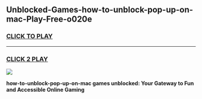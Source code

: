 
## Unblocked-Games-how-to-unblock-pop-up-on-mac-Play-Free-o020e
<h3>
<a href="https://premium76.site?title=how-to-unblock-pop-up-on-mac&ref=12A">CLICK TO PLAY</a></h3>
<hr>

<h3>
<a href="https://premium76.site?title=how-to-unblock-pop-up-on-mac&ref=12A">CLICK 2 PLAY</a>
  
</h3>

<a href="https://premium76.site?title=how-to-unblock-pop-up-on-mac&ref=12A"><img src="https://clearcache.store/games.png"></a>


**how-to-unblock-pop-up-on-mac games unblocked: Your Gateway to Fun and Accessible Online Gaming**
